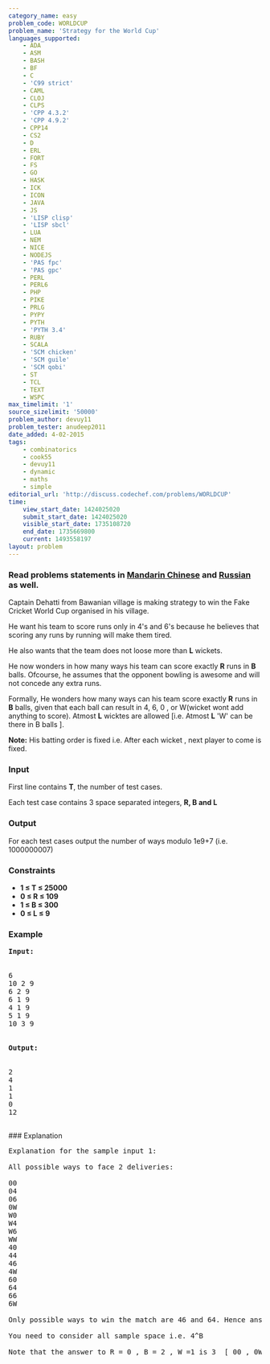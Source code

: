 ```yaml
---
category_name: easy
problem_code: WORLDCUP
problem_name: 'Strategy for the World Cup'
languages_supported:
    - ADA
    - ASM
    - BASH
    - BF
    - C
    - 'C99 strict'
    - CAML
    - CLOJ
    - CLPS
    - 'CPP 4.3.2'
    - 'CPP 4.9.2'
    - CPP14
    - CS2
    - D
    - ERL
    - FORT
    - FS
    - GO
    - HASK
    - ICK
    - ICON
    - JAVA
    - JS
    - 'LISP clisp'
    - 'LISP sbcl'
    - LUA
    - NEM
    - NICE
    - NODEJS
    - 'PAS fpc'
    - 'PAS gpc'
    - PERL
    - PERL6
    - PHP
    - PIKE
    - PRLG
    - PYPY
    - PYTH
    - 'PYTH 3.4'
    - RUBY
    - SCALA
    - 'SCM chicken'
    - 'SCM guile'
    - 'SCM qobi'
    - ST
    - TCL
    - TEXT
    - WSPC
max_timelimit: '1'
source_sizelimit: '50000'
problem_author: devuy11
problem_tester: anudeep2011
date_added: 4-02-2015
tags:
    - combinatorics
    - cook55
    - devuy11
    - dynamic
    - maths
    - simple
editorial_url: 'http://discuss.codechef.com/problems/WORLDCUP'
time:
    view_start_date: 1424025020
    submit_start_date: 1424025020
    visible_start_date: 1735108720
    end_date: 1735669800
    current: 1493558197
layout: problem
---
```

###  Read problems statements in [Mandarin Chinese](http://www.codechef.com/download/translated/COOK55/mandarin/WORLDCUP.pdf) and [Russian](http://www.codechef.com/download/translated/COOK55/russian/WORLDCUP.pdf) as well.

Captain Dehatti from Bawanian village is making strategy to win the Fake Cricket World Cup organised in his village.

He want his team to score runs only in 4's and 6's because he believes that scoring any runs by running will make them tired.

He also wants that the team does not loose more than **L** wickets.

He now wonders in how many ways his team can score exactly **R** runs in **B** balls. Ofcourse, he assumes that the opponent bowling is awesome and will not concede any extra runs.

Formally, He wonders how many ways can his team score exactly **R** runs in **B** balls, given that each ball can result in 4, 6, 0 , or W(wicket wont add anything to score). Atmost **L** wicktes are allowed \[i.e. Atmost **L** 'W' can be there in B balls \].

**Note:** His batting order is fixed i.e. After each wicket , next player to come is fixed.

### Input

First line contains **T**, the number of test cases.

Each test case contains 3 space separated integers, **R, B and L**

### Output

For each test cases output the number of ways modulo 1e9+7 (i.e. 1000000007)

### Constraints

- **1 ≤ T ≤ 25000**
- **0 ≤ R ≤ 109**
- **1 ≤ B ≤ 300**
- **0 ≤ L ≤ 9**

### Example

<pre>
<b>Input:</b><br></br>
6
10 2 9
6 2 9
6 1 9
4 1 9
5 1 9
10 3 9<br></br>
<b>Output:</b><br></br>
2
4
1
1
0
12

</pre>###  Explanation 
<pre>
Explanation for the sample input 1:

All possible ways to face 2 deliveries:

00
04
06
0W
W0
W4
W6
WW
40
44
46
4W
60
64
66
6W

Only possible ways to win the match are 46 and 64. Hence answer is 2.

You need to consider all sample space i.e. 4^B

Note that the answer to R = 0 , B = 2 , W =1 is 3  [ 00 , 0W , W0 ]

</pre>